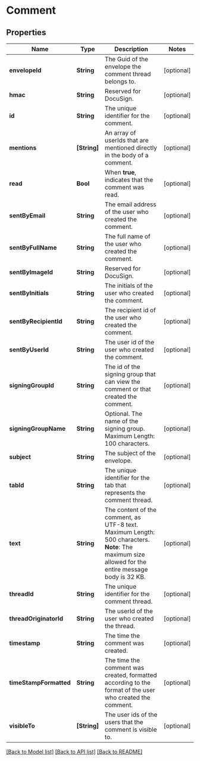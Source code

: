 # Comment

## Properties
Name | Type | Description | Notes
------------ | ------------- | ------------- | -------------
**envelopeId** | **String** | The Guid of the envelope the comment thread belongs to. | [optional] 
**hmac** | **String** | Reserved for DocuSign. | [optional] 
**id** | **String** | The unique identifier for the comment. | [optional] 
**mentions** | **[String]** | An array of userIds that are mentioned directly in the body of a comment. | [optional] 
**read** | **Bool** | When **true**, indicates that the comment was read. | [optional] 
**sentByEmail** | **String** | The email address of the user who created the comment. | [optional] 
**sentByFullName** | **String** | The full name of the user who created the comment. | [optional] 
**sentByImageId** | **String** | Reserved for DocuSign. | [optional] 
**sentByInitials** | **String** | The initials of the user who created the comment. | [optional] 
**sentByRecipientId** | **String** | The recipient id of the user who created the comment. | [optional] 
**sentByUserId** | **String** | The user id of the user who created the comment. | [optional] 
**signingGroupId** | **String** | The id of the signing group that can view the comment or that created the comment. | [optional] 
**signingGroupName** | **String** | Optional. The name of the signing group.   Maximum Length: 100 characters.  | [optional] 
**subject** | **String** | The subject of the envelope. | [optional] 
**tabId** | **String** | The unique identifier for the tab that represents the comment thread. | [optional] 
**text** | **String** | The content of the comment, as UTF-8 text.   Maximum Length: 500 characters.  **Note**: The maximum size allowed for the entire message body is 32 KB.  | [optional] 
**threadId** | **String** | The unique identifier for the comment thread. | [optional] 
**threadOriginatorId** | **String** | The userId of the user who created the thread. | [optional] 
**timestamp** | **String** | The time the comment was created. | [optional] 
**timeStampFormatted** | **String** | The time the comment was created, formatted according to the format of the user who created the comment. | [optional] 
**visibleTo** | **[String]** | The user ids of the users that the comment is visible to. | [optional] 

[[Back to Model list]](../README.md#documentation-for-models) [[Back to API list]](../README.md#documentation-for-api-endpoints) [[Back to README]](../README.md)


